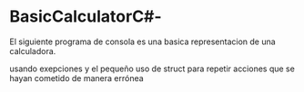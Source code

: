 # BasicCalculatorC#-
El siguiente programa de consola es una basica representacion de una calculadora.

usando exepciones y el pequeño uso de struct para repetir acciones que se hayan cometido de manera errónea 
